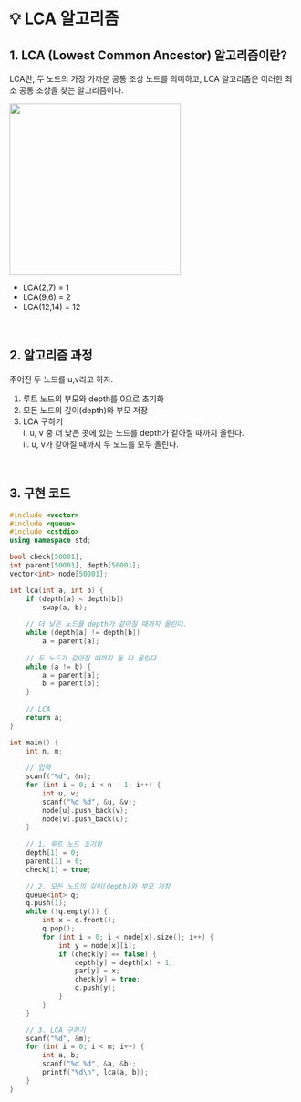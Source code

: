 # 💡 LCA 알고리즘

## 1. LCA (Lowest Common Ancestor) 알고리즘이란?

LCA란, 두 노드의 가장 가까운 공통 조상 노드를 의미하고, LCA 알고리즘은 이러한 최소 공통 조상을 찾는 알고리즘이다.

<img src="https://velog.velcdn.com/images/wisdom-one/post/cb61d6b3-f025-4a4e-9753-a49a0ddbeccb/image.png"
     width="300px"/>

- LCA(2,7) = 1
- LCA(9,6) = 2
- LCA(12,14) = 12

<br/>

## 2. 알고리즘 과정

주어진 두 노드를 u,v라고 하자.

1. 루트 노드의 부모와 depth를 0으로 초기화
2. 모든 노드의 깊이(depth)와 부모 저장
3. LCA 구하기 <br/>
i. u, v 중 더 낮은 곳에 있는 노드를 depth가 같아질 때까지 올린다. <br/>
ii. u, v가 같아질 때까지 두 노드를 모두 올린다.
  
  
<br/>

## 3. 구현 코드

```c++
#include <vector>
#include <queue>
#include <cstdio>
using namespace std;

bool check[50001];
int parent[50001], depth[50001];
vector<int> node[50001];

int lca(int a, int b) {
    if (depth[a] < depth[b])
        swap(a, b);
        
    // 더 낮은 노드를 depth가 같아질 때까지 올린다.
    while (depth[a] != depth[b])
        a = parent[a];
        
    // 두 노드가 같아질 때까지 둘 다 올린다.
    while (a != b) {
        a = parent[a];
        b = parent[b];
    }
    
    // LCA
    return a;
}

int main() {
	int n, m;
    
    // 입력
    scanf("%d", &n);
    for (int i = 0; i < n - 1; i++) {
        int u, v;
        scanf("%d %d", &u, &v);
        node[u].push_back(v);
        node[v].push_back(u);
    }
    
    // 1. 루트 노드 초기화
    depth[1] = 0;
    parent[1] = 0;
    check[1] = true;

    // 2. 모든 노드의 깊이(depth)와 부모 저장
    queue<int> q;
    q.push(1);
    while (!q.empty()) {
        int x = q.front();
        q.pop();
        for (int i = 0; i < node[x].size(); i++) {
            int y = node[x][i];
            if (check[y] == false) {
                depth[y] = depth[x] + 1;
                par[y] = x;
                check[y] = true;
                q.push(y);
            }
        }
    }

    // 3. LCA 구하기
    scanf("%d", &m);
    for (int i = 0; i < m; i++) {
        int a, b;
        scanf("%d %d", &a, &b);
        printf("%d\n", lca(a, b));
    }
}
```

